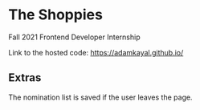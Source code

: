 # The Shoppies
Fall 2021 Frontend Developer Internship

Link to the hosted code: https://adamkayal.github.io/

## Extras
The nomination list is saved if the user leaves the page.
